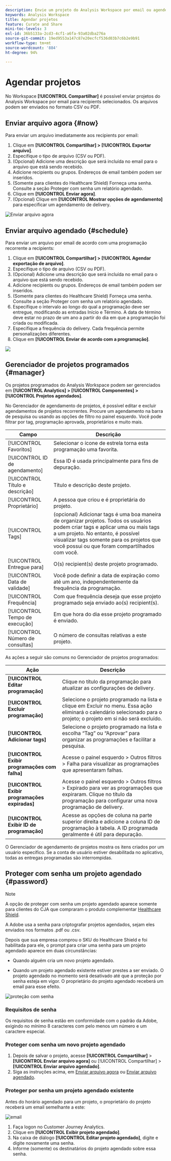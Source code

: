 ```yaml
---
description: Envie um projeto do Analysis Workspace por email ou agende o seu envio.
keywords: Analysis Workspace
title: Agendar projetos
feature: Curate and Share
mini-toc-levels: 3
exl-id: 36b5133a-2cd3-4cf1-a6fa-93a02dba276a
source-git-commit: 19ed9553a147c87e20ecfcf536d03b7c6b2e9b91
workflow-type: tm+mt
source-wordcount: '884'
ht-degree: 94%

---
```


# Agendar projetos

No Workspace **[!UICONTROL Compartilhar]** é possível enviar projetos do Analysis Workspace por email para recipients selecionados. Os arquivos podem ser enviados no formato CSV ou PDF.

## Enviar arquivo agora {#now}

Para enviar um arquivo imediatamente aos recipients por email:

1. Clique em **[!UICONTROL Compartilhar] > [!UICONTROL Exportar arquivo]**.
1. Especifique o tipo de arquivo (CSV ou PDF).
1. (Opcional) Adicione uma descrição que será incluída no email para o arquivo que está sendo recebido.
1. Adicione recipients ou grupos. Endereços de email também podem ser inseridos.
1. (Somente para clientes do Healthcare Shield) Forneça uma senha. Consulte a seção Proteger com senha um relatório agendado.
1. Clique em **[!UICONTROL Enviar agora]**.
1. (Opcional) Clique em **[!UICONTROL Mostrar opções de agendamento]** para especificar um agendamento de delivery.

![Enviar arquivo agora](assets/send-file-no-scheduling-options.JPG)

## Enviar arquivo agendado {#schedule}

Para enviar um arquivo por email de acordo com uma programação recorrente a recipients:

1. Clique em **[!UICONTROL Compartilhar] > [!UICONTROL Agendar exportação de arquivo]**.
1. Especifique o tipo de arquivo (CSV ou PDF).
1. (Opcional) Adicione uma descrição que será incluída no email para o arquivo que está sendo recebido.
1. Adicione recipients ou grupos. Endereços de email também podem ser inseridos.
1. (Somente para clientes do Healthcare Shield) Forneça uma senha. Consulte a seção Proteger com senha um relatório agendado.
1. Especifique o intervalo ao longo do qual a programação deve ser entregue, modificando as entradas Início e Término. A data de término deve estar no prazo de um ano a partir do dia em que a programação foi criada ou modificada.
1. Especifique a frequência do delivery. Cada frequência permite personalizações diferentes.
1. Clique em **[!UICONTROL Enviar de acordo com a programação]**.

![](assets/send-file.JPG)

## Gerenciador de projetos programados {#manager}

Os projetos programados do Analysis Workspace podem ser gerenciados em **[!UICONTROL Analytics] > [!UICONTROL Componentes] > [!UICONTROL Projetos agendados]**.

No Gerenciador de agendamento de projetos, é possível editar e excluir agendamentos de projetos recorrentes. Procure um agendamento na barra de pesquisa ou usando as opções de filtro no painel esquerdo. Você pode filtrar por tag, programação aprovada, proprietários e muito mais.

| Campo | Descrição |
| --- | --- |
| [!UICONTROL Favoritos] | Selecionar o ícone de estrela torna esta programação uma favorita. |
| [!UICONTROL ID de agendamento] | Essa ID é usada principalmente para fins de depuração. |
| [!UICONTROL Título e descrição] | Título e descrição deste projeto. |
| [!UICONTROL Proprietário] | A pessoa que criou e é proprietária do projeto. |
| [!UICONTROL Tags] | (opcional) Adicionar tags é uma boa maneira de organizar projetos. Todos os usuários podem criar tags e aplicar uma ou mais tags a um projeto. No entanto, é possível visualizar tags somente para os projetos que você possui ou que foram compartilhados com você. |
| [!UICONTROL Entregue para] | O(s) recipient(s) deste projeto programado. |
| [!UICONTROL Data de validade] | Você pode definir a data de expiração como até um ano, independentemente da frequência da programação. |
| [!UICONTROL Frequência] | Com que frequência deseja que esse projeto programado seja enviado ao(s) recipient(s). |
| [!UICONTROL Tempo de execução] | Em que hora do dia esse projeto programado é enviado. |
| [!UICONTROL Número de consultas] | O número de consultas relativas a este projeto. |

As ações a seguir são comuns no Gerenciador de projetos programados:

| Ação | Descrição |
|---|---|
| **[!UICONTROL Editar programação]** | Clique no título da programação para atualizar as configurações de delivery. |
| **[!UICONTROL Excluir programação]** | Selecione o projeto programado na lista e clique em Excluir no menu. Essa ação eliminará o calendário selecionado para o projeto; o projeto em si não será excluído. |
| **[!UICONTROL Adicionar tags]** | Selecione o projeto programado na lista e escolha “Tag” ou “Aprovar” para organizar as programações e facilitar a pesquisa. |
| **[!UICONTROL Exibir programações com falha]** | Acesse o painel esquerdo > Outros filtros > Falha para visualizar as programações que apresentaram falhas. |
| **[!UICONTROL Exibir programações expiradas]** | Acesse o painel esquerdo > Outros filtros > Expirado para ver as programações que expiraram. Clique no título da programação para configurar uma nova programação de delivery. |
| **[!UICONTROL Exibir ID de programação]** | Acesse as opções de coluna na parte superior direita e adicione a coluna ID de programação à tabela. A ID programada geralmente é útil para depuração. |

O Gerenciador de agendamento de projetos mostra os itens criados por um usuário específico. Se a conta de usuário estiver desabilitada no aplicativo, todas as entregas programadas são interrompidas.

## Proteger com senha um projeto agendado {#password}

>[!NOTE]
>
>A opção de proteger com senha um projeto agendado aparece somente para clientes do CJA que compraram o produto complementar [Healthcare Shield](https://business.adobe.com/br/solutions/experience-cloud-for-healthcare.html).

A Adobe usa a senha para criptografar projetos agendados, sejam eles enviados nos formatos .pdf ou .csv.

Depois que sua empresa comprou o SKU do Healthcare Shield e foi habilitada para ele, o prompt para criar uma senha para um projeto agendado aparece em duas circunstâncias:

* Quando alguém cria um novo projeto agendado.

* Quando um projeto agendado existente estiver prestes a ser enviado. O projeto agendado no momento será desativado até que a proteção por senha esteja em vigor. O proprietário do projeto agendado receberá um email para esse efeito.

![proteção com senha](assets/password.png)

### Requisitos de senha

Os requisitos de senha estão em conformidade com o padrão da Adobe, exigindo no mínimo 8 caracteres com pelo menos um número e um caractere especial.

### Proteger com senha um novo projeto agendado

1. Depois de salvar o projeto, acesse **[!UICONTROL Compartilhar]** > **[!UICONTROL Enviar arquivo agora]** ou [!UICONTROL Compartilhar] > **[!UICONTROL Enviar arquivo agendado]**.
1. Siga as instruções acima, em [Enviar arquivo agora](https://experienceleague.adobe.com/docs/analytics-platform/using/cja-workspace/curate-share/t-schedule-report.html?lang=pt-BR#now) ou [Enviar arquivo agendado](https://experienceleague.adobe.com/docs/analytics-platform/using/cja-workspace/curate-share/t-schedule-report.html?lang=pt-BR#schedule).

### Proteger por senha um projeto agendado existente

Antes do horário agendado para um projeto, o proprietário do projeto receberá um email semelhante a este:

![email](assets/email-password.png)

1. Faça logon no Customer Journey Analytics.
1. Clique em **[!UICONTROL Exibir projeto agendado]**.
1. Na caixa de diálogo **[!UICONTROL Editar projeto agendado]**, digite e digite novamente uma senha.
1. Informe (somente) os destinatários do projeto agendado sobre essa senha.


